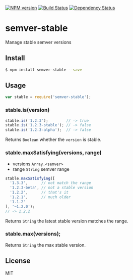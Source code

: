 [![NPM version](https://badge.fury.io/js/semver-stable.svg)](http://badge.fury.io/js/semver-stable)
[![Build Status](https://travis-ci.org/kaelzhang/node-semver-stable.svg?branch=master)](https://travis-ci.org/kaelzhang/node-semver-stable)
[![Dependency Status](https://david-dm.org/kaelzhang/node-semver-stable.svg)](https://david-dm.org/kaelzhang/node-semver-stable)

# semver-stable

Manage stable semver versions

## Install

```bash
$ npm install semver-stable --save
```

## Usage

```js
var stable = require('semver-stable');
```

### stable.is(version)

```js
stable.is('1.2.3');        // -> true
stable.is('1.2.3-stable'); // -> false
stable.is('1.2.3-alpha');  // -> false
```

Returns `Boolean` whether the `version` is stable.


### stable.maxSatisfying(versions, range)

- versions `Array.<semver>`
- range `String` semver range

```js
stable.maxSatisfying([
  '1.3.3',      // not match the range
  '1.2.3-beta', // not a stable version
  '1.2.2',      // that's it
  '1.2.1',      // much older
  '1.1.2'
], '~1.2.0');
// -> 1.2.2
```

Returns `String` the latest stable version matches the range.


### stable.max(versions);

Returns `String` the max stable version.

## License

MIT
